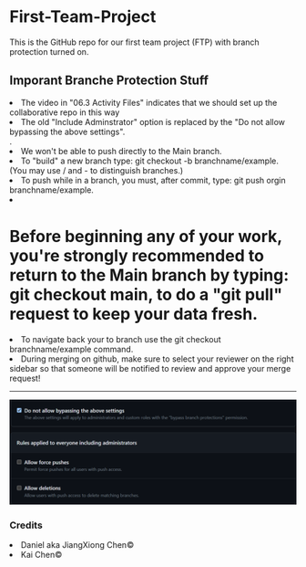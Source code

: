 # First-Team-Project
This is the GitHub repo for our first team project (FTP) with branch protection turned on.

## Imporant Branche Protection Stuff
<li> The video in "06.3 Activity Files" indicates that we should set up the collaborative repo in this way</li>
<li> The old "Include Adminstrator" option is replaced by the "Do not allow bypassing the above settings".</li>.
<li> We won't be able to push directly to the Main branch.</li>
<li> To "build" a new branch type: git checkout -b branchname/example. (You may use / and - to distinguish branches.)
</li>
<li> To push while in a branch, you must, after commit, type: git push orgin branchname/example.</li>
<li> <h1>Before beginning any of your work, you're strongly recommended to return to the Main branch by typing: git checkout main, to do a "git pull" request to keep your data fresh.</li> 
<li> To navigate back your to branch use the git checkout branchname/example command.</li>
<li> During merging on github, make sure to select your reviewer on the right sidebar so that someone will be notified to review and approve your merge request!</li>

<hr>

![screenshot](./assets/Images/AdminTheAdmin.png)

### Credits
<li>Daniel aka JiangXiong Chen©</li>
<li>Kai Chen© </li>
